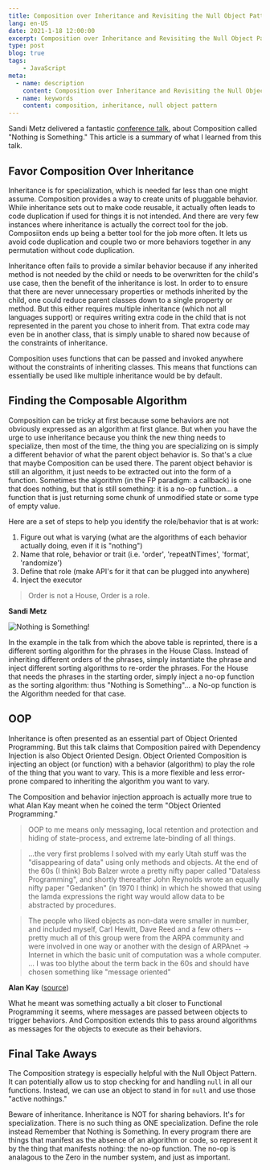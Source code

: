 ```yaml
---
title: Composition over Inheritance and Revisiting the Null Object Pattern
lang: en-US
date: 2021-1-18 12:00:00
excerpt: Composition over Inheritance and Revisiting the Null Object Pattern
type: post
blog: true
tags:
    - JavaScript
meta:
  - name: description
    content: Composition over Inheritance and Revisiting the Null Object Pattern
  - name: keywords
    content: composition, inheritance, null object pattern
---
```


Sandi Metz delivered a fantastic [conference talk.](https://www.youtube.com/watch?v=OMPfEXIlTVE) about Composition called "Nothing is Something." This article is a summary of what I learned from this talk.

## Favor Composition Over Inheritance

Inheritance is for specialization, which is needed far less than one might assume. Composition provides a way to create units of pluggable behavior. While inheritance sets out to make code reusable, it actually often leads to code duplication if used for things it is not intended. And there are very few instances where inheritance is actually the correct tool for the job. Composiiton ends up being a better tool for the job more often. It lets us avoid code duplication and couple two or more behaviors together in any permutation without code duplication.

Inheritance often fails to provide a similar behavior because if any inherited method is not needed by the child or needs to be overwritten for the child's use case, then the benefit of the inheritance is lost. In order to to ensure that there are never unnecessary properties or methods inherited by the child, one could reduce parent classes down to a single property or method. But this either requires multiple inheritance (which not all languages support) or requires writing extra code in the child that is not represented in the parent you chose to inherit from. That extra code may even be in another class, that is simply unable to shared now because of the constraints of inheritance.

Composition uses functions that can be passed and invoked anywhere without the constraints of inheriting classes. This means that functions can essentially be used like multiple inheritance would be by default.

## Finding the Composable Algorithm

Composition can be tricky at first because some behaviors are not obviously expressed as an algorithm at first glance. But when you have the urge to use inheritance because you think the new thing needs to specialize, then most of the time, the thing you are specializing on is simply a different behavior of what the parent object behavior is. So that's a clue that maybe Composition can be used there. The parent object behavior is still an algorithm, it just needs to be extracted out into the form of a function. Sometimes the algorithm (in the FP paradigm: a callback) is one that does nothing, but that is still something: it is a no-op function... a function that is just returning some chunk of unmodified state or some type of empty value. 

Here are a set of steps to help you identify the role/behavior that is at work:

1) Figure out what is varying (what are the algorithms of each behavior actually doing, even if it is "nothing")
2) Name that role, behavior or trait (i.e. 'order', 'repeatNTimes', 'format', 'randomize')
3) Define that role (make API's for it that can be plugged into anywhere)
4) Inject the executor

> Order is not a House, Order is a role.

  **Sandi Metz**

![Nothing is Something!](/blog/composition.png)

In the example in the talk from which the above table is reprinted, there is a different sorting algorithm for the phrases in the House Class. Instead of inheriting different orders of the phrases, simply instantiate the phrase and inject different sorting algorithms to re-order the phrases. For the House that needs the phrases in the starting order, simply inject a no-op function as the sorting algorithm: thus "Nothing is Something"... a No-op function is the Algorithm needed for that case.

## OOP 

Inheritance is often presented as an essential part of Object Oriented Programming. But this talk claims that Composition paired with Dependency Injection is also Object Oriented Design. Object Oriented Composition is injecting an object (or function) with a behavior (algorithm) to play the role of the thing that you want to vary. This is a more flexible and less error-prone compared to inheriting the algorithm you want to vary.

The Composition and behavior injection approach is actually more true to what Alan Kay meant when he coined the term "Object Oriented Programming."

> OOP to me means only messaging, local retention and protection and hiding of state-process, and extreme late-binding of all things.

> ...the very first problems I solved with my early Utah stuff was the "disappearing of data" using only methods and objects. At the end of the 60s (I think) Bob Balzer wrote a pretty nifty paper called "Dataless Programming", and shortly thereafter John Reynolds wrote an equally nifty paper "Gedanken" (in 1970 I think) in which he showed that using the lamda expressions the right way would allow data to be abstracted by procedures.

> The people who liked objects as non-data were smaller in number, and included myself, Carl Hewitt, Dave Reed and a few others -- pretty much all of this group were from the ARPA community and were involved in one way or another with the design of ARPAnet → Internet in which the basic unit of computation was a whole computer.
...
> I was too blythe about the term back in the 60s and should have chosen something like "message oriented"

  **Alan Kay** ([source](https://softwareengineering.stackexchange.com/questions/46592/so-what-did-alan-kay-really-mean-by-the-term-object-oriented))

What he meant was something actually a bit closer to Functional Programming it seems, where messages are passed between objects to trigger behaviors. And Composition extends this to pass around algorithms as messages for the objects to execute as their behaviors.

## Final Take Aways

The Composition strategy is especially helpful with the Null Object Pattern. It can potentially allow us to stop checking for and handling `null` in all our functions. Instead, we can use an object to stand in for `null` and use those "active nothings."

Beware of inheritance. Inheritance is NOT for sharing behaviors. It's for specialization.
There is no such thing as ONE specialization. Define the role instead
Remember that Nothing is Something. In every program there are things that manifest as the absence of an algorithm or code, so represent it by the thing that manifests nothing: the no-op function. The no-op is analagous to the Zero in the number system, and just as important.